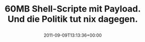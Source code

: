 ---
retweeted: false
source: <a href="http://itunes.apple.com/us/app/twitter/id409789998?mt=12" rel="nofollow">Twitter
  for Mac</a>
entities:
  hashtags: []
  symbols: []
  user_mentions: []
  urls:
  - url: http://t.co/gDg31HT
    expanded_url: http://twitpic.com/6i9t2f
    display_url: twitpic.com/6i9t2f
    indices:
    - '65'
    - '84'
display_text_range:
- '0'
- '84'
favorite_count: '0'
id_str: '112151671576080384'
truncated: false
retweet_count: '0'
id: '112151671576080384'
possibly_sensitive: false
created_at: Fri Sep 09 13:13:36 +0000 2011
favorited: false
full_text: |-
  60MB Shell-Scripte mit Payload.
  Und die Politik tut nix dagegen.
lang: de
quote_url: http://twitpic.com/6i9t2f
tags:
- pesos/twitter
date: '2011-09-09T13:13:36+00:00'
src: https://twitter.com/bascht/status/112151671576080384
original_url: https://twitter.com/bascht/status/112151671576080384
type: twitter_tweet
text: |-
  60MB Shell-Scripte mit Payload.
  Und die Politik tut nix dagegen.
title: |
  60MB Shell-Scripte mit Payload.
  Und die Politik tut nix dagegen.

---